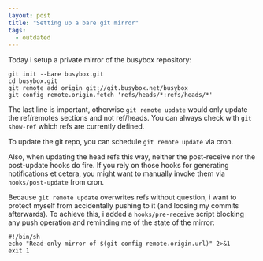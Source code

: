 ```yaml
---
layout: post
title: "Setting up a bare git mirror"
tags:
  - outdated
---
```


Today i setup a private mirror of the busybox repository:

```
git init --bare busybox.git
cd busybox.git
git remote add origin git://git.busybox.net/busybox
git config remote.origin.fetch 'refs/heads/*:refs/heads/*'
```

The last line is important, otherwise `git remote update` would only update the ref/remotes sections and not ref/heads.
You can always check with `git show-ref` which refs are currently defined.

To update the git repo, you can schedule `git remote update` via cron.

Also, when updating the head refs this way, neither the post-receive nor the post-update hooks do fire.
If you rely on those hooks for generating notifications et cetera, you might want to manually invoke them via `hooks/post-update` from cron.

Because `git remote update` overwrites refs without question, i want to protect myself from accidentally pushing to it (and loosing my commits afterwards).
To achieve this, i added a `hooks/pre-receive` script blocking any push operation and reminding me of the state of the mirror:

```
#!/bin/sh
echo "Read-only mirror of $(git config remote.origin.url)" 2>&1
exit 1
```
